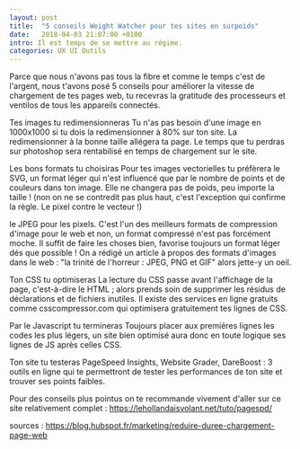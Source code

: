 ```yaml
---
layout: post
title:  "5 conseils Weight Watcher pour tes sites en surpoids"
date:   2018-04-03 21:07:00 +0100
intro: Il est temps de se mettre au régime.
categories: UX UI Outils
---
```


Parce que nous n'avons pas tous la fibre et comme le temps c'est de l'argent, nous t'avons posé 5 conseils pour améliorer la vitesse de chargement de tes pages web, tu recevras la gratitude des processeurs et ventilos de tous les appareils connectés.


Tes images tu redimensionneras
 Tu n'as pas besoin d'une image en 1000x1000 si tu dois la redimensionner à 80% sur ton site. La redimensionner à la bonne taille allégera ta page. Le temps que tu perdras sur photoshop sera rentabilisé en temps de chargement sur le site.


Les bons formats tu choisiras
  Pour tes images vectorielles tu préfèrera le SVG, un format léger qui n'est influencé que par le nombre de points et de couleurs dans ton image. Elle ne changera pas de poids, peu importe la taille ! (non on ne se contredit pas plus haut, c'est l'exception qui confirme la règle. Le pixel contre le vecteur !)

  le JPEG pour les pixels. C'est l'un des meilleurs formats de compression d'image pour le web et non, un format compressé n'est pas forcément moche. Il suffit de faire les choses bien, favorise toujours un format léger dés que possible !
  On a rédigé un article à propos des formats d'images dans le web : "la trinité de l'horreur : JPEG, PNG et GIF" alors jette-y un oeil.


Ton CSS tu optimiseras
  La lecture du CSS passe avant l'affichage de la page, c'est-à-dire le HTML ; alors prends soin de supprimer les résidus de déclarations et de fichiers inutiles.
  Il existe des services en ligne gratuits comme csscompressor.com qui optimisera gratuitement tes lignes de CSS.


Par le Javascript tu termineras
  Toujours placer aux premières lignes les codes les plus légers, un site bien optimisé aura donc en toute logique ses lignes de JS après celles CSS.

Ton site tu testeras
  PageSpeed Insights, Website Grader, DareBoost : 3 outils en ligne qui te permettront de tester les performances de ton site et trouver ses points faibles.


Pour des conseils plus pointus on te recommande vivement d'aller sur ce site relativement complet : https://lehollandaisvolant.net/tuto/pagespd/

sources : https://blog.hubspot.fr/marketing/reduire-duree-chargement-page-web
